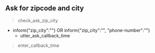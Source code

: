 <!--Report Damage Story-->

## Ask for zipcode and city
> check_ask_zip_city
* inform{"zip_city":""} OR inform{"zip_city":"", "phone-number":""}
  - utter_ask_callback_time
> enter_callback_time

<!-- END -->
